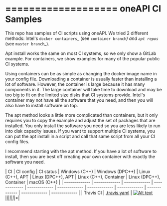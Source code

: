 ===================
 oneAPI CI Samples
===================

This repo has samples of CI scripts using oneAPI. We tried 2 different
methods: Intel's `docker containers`_ (see `container branch`_) and
`apt repos`_ (see `master branch`_).

Apt install works the same on most CI systems, so we only show a
GitLab example. For containers, we show examples for many of the
popular public CI systems.

Using containers can be as simple as changing the docker image name in
your config file. Downloading a container is usually faster than
installing a lot of software. However, the container is large because
it has many components in it. The large container will take time to
download and may be too big to fit on the limited size disks that CI
systems provide. Intel's container may not have all the software that
you need, and then you will also have to install software on top.

The apt method looks a little more complicated than containers, but it
only requires you to copy the example and adjust the set of packages
that are installed. You only install the software you need so you are
less likely to run into disk capacity issues. If you want to support
multiple CI systems, you can put the apt install in a script and call
that same script from all your CI config files.

I recommend starting with the apt method. If you have a lot of
software to install, then you are best off creating your own container
with exactly the software you need.


| CI  | CI config | CI status | Windows (C++) | Windows (DPC++) | Linux (C++), APT | Linux (DPC++), APT | Linux (C++), Container | Linux (DPC++),  Container | macOS (C++) |
| ------------- | ------------- | ------------- | ------------- | ------------- | ------------- | ------------- | ------------- | ------------- | ------------- | ------------- |
| Travis CI  | [.travis.yaml](https://github.com/mmzakhar/oneapi-ci/blob/master/.travis.yml) | [![Alt text](https://travis-ci.com/mmzakhar/oneapi-ci.svg?branch=master)](https://travis-ci.com/mmzakhar/oneapi-ci)|*|*|*|*|*|*|*|
